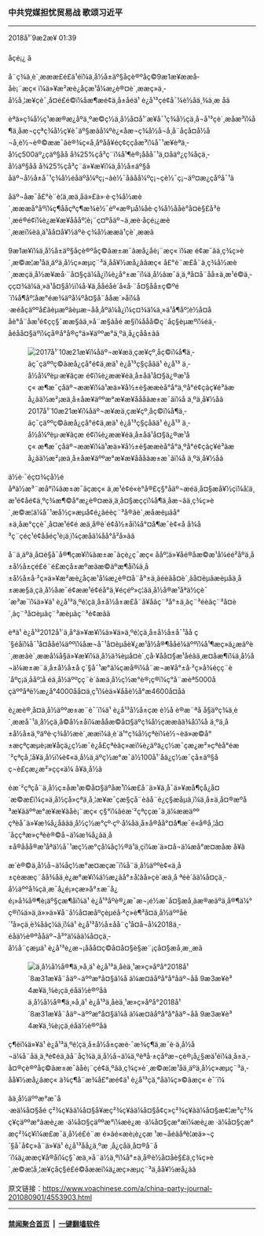 ### 中共党媒担忧贸易战  歌颂习近平
------------------------

<div class="published">
 <span class="date" title="ä¸­å½æ¶é´">
  <time datetime="2018-09-02T01:39:15+08:00">
   2018å¹´9æ2æ¥ 01:39
  </time>
 </span>
</div>
<br/>
<div class="wsw">
 <span class="dateline">
  åçé¡¿ â
 </span>
 <p>
  å¨ç¾ä¸­è´¸æææ­£é£ä¹éï¼ä¸­å½å±äº§åçè®ºåç©9æ1æ¥ææå­åè¡¨æç« ï¼ä»¥æ²æè¿åçæ¹å¼æ¿è®¤è´¸ææç»ä¸­å½å¸¦æ¥çè¯¸å¤é£é©ï¼åæ¶æ­é¢ä¸­å±åé­ä¹ è¿å¹³çé¢å¯¼è½åä¸¾ä¸æ åã
 </p>
 <p>
  èªä»ç¾å½ç¹ææ®æ¿åºä¸ºæ©ç½ä¸­å½å¤å¹´æ¥å¯¹ç¾å½çä¸å¬å¹³çè´¸æåæ³ï¼å¶ä¸­åæ¬ççªç¾å½ç¥è¯äº§æãå¼ºè¿«åæ¬ç¾å½å¬å¸å¨åçå¤å½å¬å¸è½¬è®©ææ¯ãè®¾ç«å¸åºåå¥éç¢ç­ç­åæ³ï¼å¯¹æ¥èªä¸­å½ç500äº¿çäº§åå å¾25%çå³ç¨ï¼å¹¶è®¡ååå¯¹ä¸¤åäº¿ç¾åçä¸­å½äº§åå å¾25%çå³ç¨ä»¥æ¥ï¼ä¸­å½å±äº§ååäº¬å½å±å¯¹ç¾å½éåäºå¼ºç¡¬ãè½¯åãåå¼ºç¡¬çè½¯ç¡¬äº¤æ¿çåºå¯¹ã
 </p>
 <p>
  åäº¬åæ¯å£°è¨è¦ä¸æä¸åä»£ä»·è·ç¾å½æè´¸æææå°åºï¼ç¶ååçªç¶æ¾è½¯èº«æ®µå¼åè·ç¾å½ååè°å¤è§£å³è´¸æé®é¢ï¼è¿æ¥æ¥åååº¦è¡¨ç¤ºåäº¬ä¸æè·åçé¡¿æè´¸ææï¼èä¸ä¹åå¤å¥½äºè·ç¾å½ææä¹çè´¸ææã
 </p>
 <p>
  9æ1æ¥ï¼ä¸­å½å±äº§åçè®ºåç©ãæ±æ¯ãæå¿åè¡¨æç« ï¼æ é¢æ¯âä¸­ç¾ç»è´¸æ©æ¦æ¹åä¸äºä¸­å½ç»æµç¨³ä¸­åå¥½æå¿âãæç« å£°è¨æ­£å¨ä¸ç¾å½æè´¸ææçä¸­å½æ¥æå·¨å¤§çä¼å¿ï¼è¿å°±æ¯ï¼ä¸­å½âæ¯ä¸ä¸ªå¤å¨åå±ä¸æ¹é©ä¸­çç¤¾ä¼ä¸»ä¹å¤§å½ï¼å·¥ä¸ååéåè´å«å·¨å¤§åå±ç©ºé´ï¼å¶åº¦åæ°éæ¾äºå¼ºå¤§å¨ååæ´»åï¼å·æéåçäººå£ãèµæºãèµæ¬åå¸åºä¼å¿ï¼ç¤¾ä¼ä¸»ä¹å¶åº¦è½å¤ååè°å¨åæ¹é¢çç§¯ææ§ãä¸»å¨æ§ãåé æ§ï¼ååå©ç¨åç§èµæºï¼éä¸­åéåå¤§äºï¼çå®å°å®ç°ä»¥äººæ°ä¸ºä¸­å¿çåå±ãâ
 </p>
 <div class="wsw__embed">
  <figure class="media-image js-media-expand">
   <div class="img-wrap">
    <div class="thumb">
     <img alt="2017å¹´10æ21æ¥ï¼åäº¬æ¥æä¸çæ¥çº¸åç©ï¼å¶ä¸­ãç¯çäººç©ãæå¿çå°é¢ä¸æä¹ è¿å¹³ç§çåãä¹ è¿å¹³ ä¸­å½å¼ºèµ·æ¥ãçæ é¢ï¼è¿ææ¥éä¸­å±åä¹å¤§ä¿®æ¹åç« æ¶æ¯çåäº¬ææ¥ï¼ä¹æä»¥å½±è§ææèå°å°ä¸ºå°é¢çãç¥é³ãæå¿ãä½æ²¡æä¸­å±åæ¥äººæ°æ¥æ¥åååãæ±æ¯ãï¼å ä¸ºä¸å¥½åã" src="https://gdb.voanews.com/C40D81DA-53A1-481A-982E-5B70479B944A_w250_r0_s.jpg"/>
    </div>
    <span class="ico ico-fullscreen ico--media-expand ico--rounded">
    </span>
   </div>
   <figcaption>
    <span class="caption">
     2017å¹´10æ21æ¥ï¼åäº¬æ¥æä¸çæ¥çº¸åç©ï¼å¶ä¸­ãç¯çäººç©ãæå¿çå°é¢ä¸æä¹ è¿å¹³ç§çåãä¹ è¿å¹³ ä¸­å½å¼ºèµ·æ¥ãçæ é¢ï¼è¿ææ¥éä¸­å±åä¹å¤§ä¿®æ¹åç« æ¶æ¯çåäº¬ææ¥ï¼ä¹æä»¥å½±è§ææèå°å°ä¸ºå°é¢çãç¥é³ãæå¿ãä½æ²¡æä¸­å±åæ¥äººæ°æ¥æ¥åååãæ±æ¯ãï¼å ä¸ºä¸å¥½åã
    </span>
   </figcaption>
  </figure>
 </div>
 <p>
  ä½è·¯éç¤¾ç­å½éåªä½æ³¨æå°ï¼ãæ±æ¯ãçæç« ä¸æ¹é¢é«è°å®£ç§°åäº¬æéä¸å¤§æå¥½çï¼å¦ä¸æ¹é¢åé¢ä¸ºç¾æ¶©å°æ¿è®¤æä¸­ä¸å¤§æççï¼å¶ä¸­åæ¬âä¸­ç¾ç»è´¸æ©æ¦ä¼å¯¹æå½ç»æµå¢é¿ãéèç¨³å®ãè´¸æåæèµãå°±ä¸åæ°çç­è¯¸å¤æ¹é¢é æä¸å®è´é¢å½±åï¼å°¤å¶æ¯è¢«å å¾å³ç¨çéç¹é¢ååéç¹è¡ä¸ï¼ç­æåä¼åå°å²å»ãâ
 </p>
 <p>
  å¨ä¸äºä¸­å¤è§å¯å®¶çæ¥ï¼ãæ±æ¯ãçè¿ç¯æç« ååº¦ä»¥åé®åæ©æ¹å¼éé²åºä¸­å±å½å±çé£é¨é£æçå±æºæãæ©äºæ¶åï¼ä¸­å±å½å±å·²ç»ä»¥æ²æè¿åçæ¹å¼æ¿è®¤å¨å°±ä¸ãéèãå¤è´¸ãå¤èµãæèµåä¸­å±ææ§ä¸çä¸­å½åæ¯é¢ææ¹é¢éå°ä¸¥éçéº»ç¦ãä¸­å½å®æ¹åªä½çè¯´æ³æ¯ï¼ä»¥ä¹ è¿å¹³ä¸ºé¦çä¸­å±å½å±æ­£å¨å¥åâç¨³å°±ä¸ãç¨³éèãç¨³å¤è´¸ãç¨³å¤èµãç¨³æèµãç¨³é¢æâã
 </p>
 <p>
  èªä¹ è¿å¹³2012å¹´ä¸å°ä»¥æ¥ï¼ä»¥ä»ä¸ºé¦çä¸­å±å½å±å¯¹åå ç´§éåï¼å¯¹å¤ååé¼äººï¼åæ¬å¯¹å¤èµåè¥¿æ¹å½å®¶ååé¼äººï¼å¹¶æç»ä¿æäºè´¸ææãè´¸ææå¼å§ä»¥æ¥ï¼ä¸­å½ä¾èµå¤è´¸çå·¥åå¤§æ¹åé­ãä¸æ­¤åæ¶ï¼ä¸­å½å¬ä¼æ±æ¨ä¸­å±å½å±å ç´§å¯¹æ°ä¼çæå®ï¼å¨æ¬æ¥å°±å·²ç»å¾éçç¨è´åºç¡ä¸ååº¦å éä¸­å½äººçç¨è´ãæä¸­å½ç½æ°è®¡ç®ï¼ç°å¨æèª5000åçäººåªè½æ¿å°4000åå¤ä¸ç¹ï¼èä»¥ååè½å°æ4600å¤åã
 </p>
 <p>
  è¿æè®¸å¤ä¸­å½äººæ±æ¨è¯´ï¼ä¹ è¿å¹³å½å±çæ è½å è®æ¨ªå å§äºç¾ä¸­è´¸ææå¯¹ä¸­å½çä¸å©å½±åï¼æååæ©å¤§äºç¾å½çææãä¾å¦ï¼å ä¸ºä¸­å±å½å±ä¸ºäºè·ç¾å½æè´¸ææï¼ä¸è´­ä¹°ç¾å½çªèï¼è½¬èä»æ©å°±æçªçæµè¡æ¥åçä¿ç½æ¯è¿å£çªèãç»æï¼è¿äºä¿ç½æ¯çæ¿æ²»çªèå°éæ´²çªçå¸¦å¥ä¸­å½ï¼è¢«ä¸­å½ä¸äºç½æ°æ¯ä½100å¹´åä¿ç½æ¯çå±äº§åç¬è£çæ¿æ²»çç«ä¼ å¥ä¸­å½ã
 </p>
 <p>
  éæ´²çªçå¨ä¸­å½ç±åæ¹æ©å¤§äºåæ¹ï¼æ­£å¨ä»¥ä¸å¯ä»¥æå¶çå¿å¤´æ©æ£ï¼ç»ä¸­å½çå»çªä¸å¸¦æ¥æ¯ç­æ§çå¨èãå¨è¿ç§æåµä¸ï¼ä¸­å±ä¸­å¤®æºå³æ¥ãäººæ°æ¥æ¥ãåè¡¨æç« ç§°ï¼âéæ´²çªççæ¯ä¸ä¼ææäºº çªèå¯ä»¥æ¾å¿åâãä¸­å½ç½æ°çº·çº·å¼åä¸­å±å®åå°¤å¶æ¯é«å®å¸¦å¤´åççªæ­»çªèè®©å¬ä¼æ¾å¿ãä¸­å±å®ååå®æ¹åªä½å¯¹æç½æ°çå¼åç½®ä¹ä¸çï¼æ´ä»¤å¬ä¼æå°æ¤æåæ å¥ã
 </p>
 <p>
  æ´è®©ä¸­å½å¬ä¼åç½æ°æ¤æçæ¯ï¼å¨ä¸­å½äººè¢«ä¸­å±çèææç¨åå¾åä¸è¿æ°æ¥ï¼ä½æ¿ãå°±å­¦ãå»çè´æä¸å ªéè´ãä¼å¤çä¸­å½äººå¾çä¸æ¯å¿é¡»ç­æ­»å°±æ¯å¿é¡»å¾å®¶è¡äº§çæ¶åï¼ä¹ è¿å¹³åºè®¿æ¯æ¬¡é½æ¯å¤§æå¸ãæ®æäºä¸å®¶ä¼°ç®ï¼ä»ä¸ä»»ä»¥å¨å½å¤æåºçèµéå·²ç»è¶³å¤ä¸­å½äººåè´¹å»çä¸è¾å­ãç¼ä¸ï¼ä¹ è¿å¹³å½å±åå¨ç­¹å¤å¬å¼2018ä¸­éåä½è®ºååäº¬å³°ä¼ãä¼å¤çä¸­å½å¨çæµä¹ è¿å¹³è¿æ¬¡ååå¤ç©å¤å¤§è§æ¨¡çå¤§æå¸æ¸¸æã
 </p>
 <div class="wsw__embed">
  <figure class="media-image js-media-expand">
   <div class="img-wrap">
    <div class="thumb">
     <img alt="ä¸­å½å½å®¶ä¸»å¸­ä¹ è¿å¹³ä¸åèä¸¹æ»ç»åºå°2018å¹´8æ31æ¥å¨åäº¬äººæ°å¤§ä¼å ä¼æ¤ãåºå°å°åäº¬åå 9æ3æ¥è³4æ¥ä¸¾è¡çä¸­éåä½è®ºåã" src="https://gdb.voanews.com/E33587A9-DE7D-4C7A-AA64-86D03C2CC6C7_w250_r0_s.jpg"/>
    </div>
    <span class="ico ico-fullscreen ico--media-expand ico--rounded">
    </span>
   </div>
   <figcaption>
    <span class="caption">
     ä¸­å½å½å®¶ä¸»å¸­ä¹ è¿å¹³ä¸åèä¸¹æ»ç»åºå°2018å¹´8æ31æ¥å¨åäº¬äººæ°å¤§ä¼å ä¼æ¤ãåºå°å°åäº¬åå 9æ3æ¥è³4æ¥ä¸¾è¡çä¸­éåä½è®ºåã
    </span>
   </figcaption>
  </figure>
 </div>
 <p>
 </p>
 <p>
  ç¶èï¼ä»¥ä¹ è¿å¹³ä¸ºé¦çä¸­å±å½å±çæè·¯æ¾ç¶ä¸æ¯è·ä¸­å½å¬ä¼å¨åä¸ä¸ªé¢éä¸ãå¨åç¾ä¸ä¸­å½å¬ä¼ä¸ºèªå·±çåºæ¬çè®¡å¿§æä¹éï¼ä¸­å±ä¸­å¤®çè®ºåç©ãæ±æ¯ãåè¡¨çé¢ä¸ºâä¸­ç¾ç»è´¸æ©æ¦æ¹åä¸äºä¸­å½ç»æµç¨³ä¸­åå¥½æå¿âæç« ä¾ç¶å¨æ¾å£°æ­é¢ä¹ è¿å¹³çä¸°åä¼ç»©ãæç« è¯´ï¼
 </p>
 <p>
  âä¸­å½äººæ°æ¯å·æä¼å¤§åé ç²¾ç¥ãä¼å¤§å¥æç²¾ç¥ãä¼å¤§å¢ç»ç²¾ç¥ãä¼å¤§æ¢¦æ³ç²¾ç¥çäººæ°ãæè¿æ ·ä¼å¤§çäººæ°ï¼æè¿æ ·ä¼å¤§çæ°æï¼æè¿æ ·ä¼å¤§çæ°æç²¾ç¥ï¼æ­£æ¯ä¸­å½é£é¨æ é»ãé«æ­è¡è¿çæ ¹æ¬åéãåªè¦æä»¬ç´§å¯å¢ç»å¨ä»¥ä¹ è¿å¹³åå¿ä¸ºæ ¸å¿çåä¸­å¤®å¨å´ï¼ä¿ææç¥å®åï¼ç§¯æä¸»å¨ä½ä¸ºï¼å°±ä¸å®è½å¤åè§£ä¸­ç¾ç»è´¸æ©æ¦å¸¦æ¥çåç§é£é©åææï¼ä¿æç»æµç¨³ä¸­åå¥½æå¿ãâ
 </p>
 <p>
 </p>
</div>

原文链接：https://www.voachinese.com/a/china-party-journal-201080901/4553903.html


------------------------
#### [禁闻聚合首页](https://github.com/gfw-breaker/banned-news/blob/master/README.md) &nbsp;|&nbsp;  [一键翻墙软件](https://github.com/gfw-breaker/nogfw/blob/master/README.md)